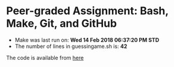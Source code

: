# Peer-graded Assignment: Bash, Make, Git, and GitHub
* Make was last run on: **Wed 14 Feb 2018 06:37:20 PM STD**
* The number of lines in guessingame.sh is: **42** 
 
The code is available from [here](https://github.com/usvyaty/unix-workbecnh-assignments)
